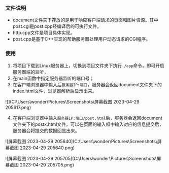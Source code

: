### 文件说明

- document文件夹下存放的是用于响应客户端请求的页面和图片资源。其中post.cgi是post.cpp经编译后的可执行文件。
- http.cpp文件是项目具体实现。
- post.cpp是基于C++实现的帮助服务器处理用户动态请求的CGI程序。

### 使用

1. 将项目下载到Linux服务器上，切换到项目文件夹下执行`./app`命令，即可开启服务器端的监听，
2. 在main函数中指定服务器监听的端口号；
3. 在客户端浏览器中输入后`服务器IP:端口`，服务器会返回document文件夹下的index.html文件，浏览器解析后显示出来。

![](C:\Users\wonder\Pictures\Screenshots\屏幕截图 2023-04-29 205617.png)

4. 在客户端浏览器中输入`服务器IP:端口/post.html`后，服务器会返回document文件夹下的postx.html文件，可以在页面的输入框中输入对应的信息提交后，服务器会将提交的数据回显出来。

![屏幕截图 2023-04-29 205640](C:\Users\wonder\Pictures\Screenshots\屏幕截图 2023-04-29 205640.png)

![屏幕截图 2023-04-29 205705](C:\Users\wonder\Pictures\Screenshots\屏幕截图 2023-04-29 205705.png)